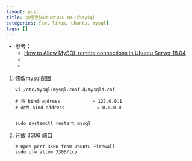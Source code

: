 ```yaml
---
layout: post
title: 远程登陆ubuntu18.04上的mysql
categories: [cm, linux, ubuntu, mysql]
tags: []
---
```


* 参考： 
  * [How to Allow MySQL remote connections in Ubuntu Server 18.04](https://www.configserverfirewall.com/ubuntu-linux/mysql-allow-remote-connections/)
  * []()
  * []()

1. 修改mysql配置
    ~~~
    vi /etc/mysql/mysql.conf.d/mysqld.cnf

    # 将 bind-address            = 127.0.0.1
    # 改为 bind-address            = 0.0.0.0


    sudo systemctl restart mysql
    ~~~

1. 开放 3306 端口

    ~~~
    # Open port 3306 from Ubuntu Firewall
    sudo ufw allow 3306/tcp
    ~~~





